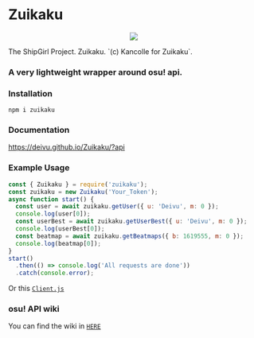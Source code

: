 # Zuikaku
<p align="center">
  <img src="https://vignette.wikia.nocookie.net/kancolle/images/8/84/Zuikaku_Christmas_Full_Damaged.png/revision/latest/">
</p>
The ShipGirl Project. Zuikaku. `(c) Kancolle for Zuikaku`.

### A very lightweight wrapper around osu! api.

### Installation
```
npm i zuikaku
```

### Documentation
https://deivu.github.io/Zuikaku/?api

### Example Usage
```js
const { Zuikaku } = require('zuikaku');
const zuikaku = new Zuikaku('Your_Token');
async function start() {
  const user = await zuikaku.getUser({ u: 'Deivu', m: 0 });
  console.log(user[0]);
  const userBest = await zuikaku.getUserBest({ u: 'Deivu', m: 0 });
  console.log(userBest[0]);
  const beatmap = await zuikaku.getBeatmaps({ b: 1619555, m: 0 });
  console.log(beatmap[0]);
}
start()
  .then(() => console.log('All requests are done'))
  .catch(console.error);
```

Or this [`Client.js`](https://github.com/Deivu/Zuikaku/blob/master/test/Client.js) 

### osu! API wiki
You can find the wiki in [`HERE`](https://github.com/ppy/osu-api/wiki) 